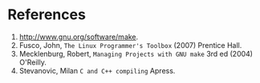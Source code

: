 References
============

1. http://www.gnu.org/software/make.
2. Fusco, John, `The Linux Programmer's Toolbox` (2007) Prentice Hall.
3. Mecklenburg, Robert, `Managing Projects with GNU make` 3rd ed (2004) O'Reilly.
4. Stevanovic, Milan `C and C++ compiling` Apress.
